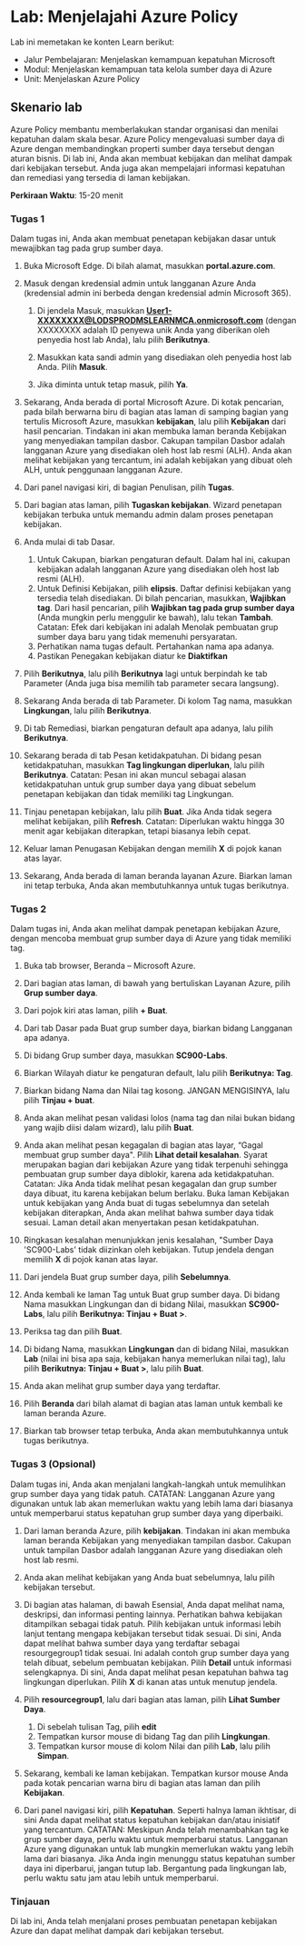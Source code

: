 <!---
---
Lab: Judul: 'Menjelajahi Azure Policy' Jalur Pembelajaran/Modul/Pelajaran: 'Jalur Pembelajaran: Menjelaskan kemampuan kepatuhan Microsoft; Modul 6: Menjelaskan kemampuan tata kelola sumber daya di Azure; Unit 2: Menjelaskan Azure Policy'
---
--->

# Lab: Menjelajahi Azure Policy

Lab ini memetakan ke konten Learn berikut:

- Jalur Pembelajaran: Menjelaskan kemampuan kepatuhan Microsoft
- Modul: Menjelaskan kemampuan tata kelola sumber daya di Azure
- Unit: Menjelaskan Azure Policy

## Skenario lab

Azure Policy membantu memberlakukan standar organisasi dan menilai kepatuhan dalam skala besar. Azure Policy mengevaluasi sumber daya di Azure dengan membandingkan properti sumber daya tersebut dengan aturan bisnis. Di lab ini, Anda akan membuat kebijakan dan melihat dampak dari kebijakan tersebut.  Anda juga akan mempelajari informasi kepatuhan dan remediasi yang tersedia di laman kebijakan.

**Perkiraan Waktu**: 15-20 menit

### Tugas 1

Dalam tugas ini, Anda akan membuat penetapan kebijakan dasar untuk mewajibkan tag pada grup sumber daya.
1.  Buka Microsoft Edge. Di bilah alamat, masukkan **portal.azure.com**.

1. Masuk dengan kredensial admin untuk langganan Azure Anda (kredensial admin ini berbeda dengan kredensial admin Microsoft 365).
    1. Di jendela Masuk, masukkan **User1-XXXXXXXX@LODSPRODMSLEARNMCA.onmicrosoft.com** (dengan XXXXXXXX adalah ID penyewa unik Anda yang diberikan oleh penyedia host lab Anda), lalu pilih **Berikutnya**.

    1. Masukkan kata sandi admin yang disediakan oleh penyedia host lab Anda. Pilih **Masuk**.
    1. Jika diminta untuk tetap masuk, pilih **Ya**.

1. Sekarang, Anda berada di portal Microsoft Azure.  Di kotak pencarian, pada bilah berwarna biru di bagian atas laman di samping bagian yang tertulis Microsoft Azure, masukkan **kebijakan**, lalu pilih **Kebijakan** dari hasil pencarian. Tindakan ini akan membuka laman beranda Kebijakan yang menyediakan tampilan dasbor.  Cakupan tampilan Dasbor adalah langganan Azure yang disediakan oleh host lab resmi (ALH). Anda akan melihat kebijakan yang tercantum, ini adalah kebijakan yang dibuat oleh ALH, untuk penggunaan langganan Azure.

1. Dari panel navigasi kiri, di bagian Penulisan, pilih **Tugas**.

1. Dari bagian atas laman, pilih **Tugaskan kebijakan**. Wizard penetapan kebijakan terbuka untuk memandu admin dalam proses penetapan kebijakan.

1. Anda mulai di tab Dasar.
    1. Untuk Cakupan, biarkan pengaturan default. Dalam hal ini, cakupan kebijakan adalah langganan Azure yang disediakan oleh host lab resmi (ALH).
    1. Untuk Definisi Kebijakan, pilih **elipsis**.  Daftar definisi kebijakan yang tersedia telah disediakan.  Di bilah pencarian, masukkan, **Wajibkan tag**. Dari hasil pencarian, pilih **Wajibkan tag pada grup sumber daya** (Anda mungkin perlu menggulir ke bawah), lalu tekan **Tambah**.  Catatan: Efek dari kebijakan ini adalah Menolak pembuatan grup sumber daya baru yang tidak memenuhi persyaratan.  
    1. Perhatikan nama tugas default.  Pertahankan nama apa adanya.
    1. Pastikan Penegakan kebijakan diatur ke **Diaktifkan**

1. Pilih **Berikutnya**, lalu pilih **Berikutnya** lagi untuk berpindah ke tab Parameter (Anda juga bisa memilih tab parameter secara langsung).

1. Sekarang Anda berada di tab Parameter. Di kolom Tag nama, masukkan **Lingkungan**, lalu pilih **Berikutnya**.

1. Di tab Remediasi, biarkan pengaturan default apa adanya, lalu pilih **Berikutnya**.

1. Sekarang berada di tab Pesan ketidakpatuhan. Di bidang pesan ketidakpatuhan, masukkan **Tag lingkungan diperlukan**, lalu pilih **Berikutnya**. Catatan: Pesan ini akan muncul sebagai alasan ketidakpatuhan untuk grup sumber daya yang dibuat sebelum penetapan kebijakan dan tidak memiliki tag Lingkungan.

1. Tinjau penetapan kebijakan, lalu pilih **Buat**.  Jika Anda tidak segera melihat kebijakan, pilih **Refresh**. Catatan: Diperlukan waktu hingga 30 menit agar kebijakan diterapkan, tetapi biasanya lebih cepat.

1. Keluar laman Penugasan Kebijakan dengan memilih **X** di pojok kanan atas layar.

1. Sekarang, Anda berada di laman beranda layanan Azure.  Biarkan laman ini tetap terbuka, Anda akan membutuhkannya untuk tugas berikutnya.

### Tugas 2

Dalam tugas ini, Anda akan melihat dampak penetapan kebijakan Azure, dengan mencoba membuat grup sumber daya di Azure yang tidak memiliki tag.

1. Buka tab browser, Beranda – Microsoft Azure.

1. Dari bagian atas laman, di bawah yang bertuliskan Layanan Azure, pilih **Grup sumber daya**.

1. Dari pojok kiri atas laman, pilih **+ Buat**.

1. Dari tab Dasar pada Buat grup sumber daya, biarkan bidang Langganan apa adanya.

1. Di bidang Grup sumber daya, masukkan **SC900-Labs**.

1. Biarkan Wilayah diatur ke pengaturan default, lalu pilih **Berikutnya: Tag**.

1. Biarkan bidang Nama dan Nilai tag kosong.  JANGAN MENGISINYA, lalu pilih **Tinjau + buat**.

1. Anda akan melihat pesan validasi lolos (nama tag dan nilai bukan bidang yang wajib diisi dalam wizard), lalu pilih **Buat**.

1. Anda akan melihat pesan kegagalan di bagian atas layar, “Gagal membuat grup sumber daya". Pilih **Lihat detail kesalahan**. Syarat merupakan bagian dari kebijakan Azure yang tidak terpenuhi sehingga pembuatan grup sumber daya diblokir, karena ada ketidakpatuhan. Catatan: Jika Anda tidak melihat pesan kegagalan dan grup sumber daya dibuat, itu karena kebijakan belum berlaku.  Buka laman Kebijakan untuk kebijakan yang Anda buat di tugas sebelumnya dan setelah kebijakan diterapkan, Anda akan melihat bahwa sumber daya tidak sesuai.  Laman detail akan menyertakan pesan ketidakpatuhan.

1. Ringkasan kesalahan menunjukkan jenis kesalahan, "Sumber Daya 'SC900-Labs' tidak diizinkan oleh kebijakan.  Tutup jendela dengan memilih **X** di pojok kanan atas layar.

1. Dari jendela Buat grup sumber daya, pilih **Sebelumnya**.

1. Anda kembali ke laman Tag untuk Buat grup sumber daya.  Di bidang Nama masukkan Lingkungan dan di bidang Nilai, masukkan **SC900-Labs**, lalu pilih **Berikutnya: Tinjau + Buat >**.

1. Periksa tag dan pilih **Buat**.

1. Di bidang Nama, masukkan **Lingkungan** dan di bidang Nilai, masukkan **Lab** (nilai ini bisa apa saja, kebijakan hanya memerlukan nilai tag), lalu pilih **Berikutnya: Tinjau + Buat >**, lalu pilih **Buat**.

1. Anda akan melihat grup sumber daya yang terdaftar.  

1. Pilih **Beranda** dari bilah alamat di bagian atas laman untuk kembali ke laman beranda Azure.

1. Biarkan tab browser tetap terbuka, Anda akan membutuhkannya untuk tugas berikutnya.

### Tugas 3 (Opsional)

Dalam tugas ini, Anda akan menjalani langkah-langkah untuk memulihkan grup sumber daya yang tidak patuh. CATATAN: Langganan Azure yang digunakan untuk lab akan memerlukan waktu yang lebih lama dari biasanya untuk memperbarui status kepatuhan grup sumber daya yang diperbaiki.

1. Dari laman beranda Azure, pilih **kebijakan**. Tindakan ini akan membuka laman beranda Kebijakan yang menyediakan tampilan dasbor.  Cakupan untuk tampilan Dasbor adalah langganan Azure yang disediakan oleh host lab resmi.  

1. Anda akan melihat kebijakan yang Anda buat sebelumnya, lalu pilih kebijakan tersebut.

1. Di bagian atas halaman, di bawah Esensial, Anda dapat melihat nama, deskripsi, dan informasi penting lainnya.  Perhatikan bahwa kebijakan ditampilkan sebagai tidak patuh.  Pilih kebijakan untuk informasi lebih lanjut tentang mengapa kebijakan tersebut tidak sesuai. Di sini, Anda dapat melihat bahwa sumber daya yang terdaftar sebagai resourgegroup1 tidak sesuai.  Ini adalah contoh grup sumber daya yang telah dibuat, sebelum pembuatan kebijakan. Pilih **Detail** untuk informasi selengkapnya.  Di sini, Anda dapat melihat pesan kepatuhan bahwa tag lingkungan diperlukan.  Pilih **X** di kanan atas untuk menutup jendela.

1. Pilih **resourcegroup1**, lalu dari bagian atas laman, pilih **Lihat Sumber Daya**.
    1. Di sebelah tulisan Tag, pilih **edit**
    1. Tempatkan kursor mouse di bidang Tag dan pilih **Lingkungan**.
    1. Tempatkan kursor mouse di kolom Nilai dan pilih **Lab**, lalu pilih **Simpan**.

1. Sekarang, kembali ke laman kebijakan.  Tempatkan kursor mouse Anda pada kotak pencarian warna biru di bagian atas laman dan pilih **Kebijakan**.

1. Dari panel navigasi kiri, pilih **Kepatuhan**.  Seperti halnya laman ikhtisar, di sini Anda dapat melihat status kepatuhan kebijakan dan/atau inisiatif yang tercantum.  CATATAN: Meskipun Anda telah menambahkan tag ke grup sumber daya, perlu waktu untuk memperbarui status.  Langganan Azure yang digunakan untuk lab mungkin memerlukan waktu yang lebih lama dari biasanya. Jika Anda ingin menunggu status kepatuhan sumber daya ini diperbarui, jangan tutup lab. Bergantung pada lingkungan lab, perlu waktu satu jam atau lebih untuk memperbarui.  

### Tinjauan

Di lab ini, Anda telah menjalani proses pembuatan penetapan kebijakan Azure dan dapat melihat dampak dari kebijakan tersebut.

